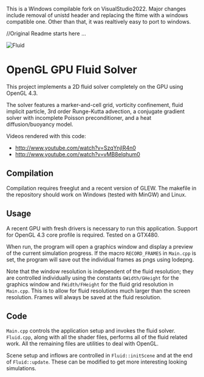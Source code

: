 This is a Windows compilable fork on VisualStudio2022. Major changes include removal of unistd header and replacing the ftime with a windows compatible one. Other than that, it was realtively easy to port to windows.

//Original Readme starts here ...

![Fluid](https://raw.github.com/tunabrain/gpu-fluid/master/Header.png)

OpenGL GPU Fluid Solver
=========

This project implements a 2D fluid solver completely on the GPU using OpenGL 4.3.

The solver features a marker-and-cell grid, vorticity confinement, fluid implicit particle, 3rd order Runge-Kutta advection, a conjugate gradient solver with incomplete Poisson preconditioner, and a heat diffusion/buoyancy model.

Videos rendered with this code:

* http://www.youtube.com/watch?v=SzqYnjIR4n0
* http://www.youtube.com/watch?v=vMB8elqhum0

Compilation
-----------

Compilation requires freeglut and a recent version of GLEW. The makefile in the repository should work on Windows (tested with MinGW) and Linux. 

Usage
-----

A recent GPU with fresh drivers is necessary to run this application. Support for OpenGL 4.3 core profile is required. Tested on a GTX480.

When run, the program will open a graphics window and display a preview of the current simulation progress. If the macro <code>RECORD_FRAMES</code> in <code>Main.cpp</code> is set, the program will save out the individual frames as pngs using lodepng.

Note that the window resolution is independent of the fluid resolution; they are controlled individually using the constants <code>GWidth/GHeight</code> for the graphics window and <code>FWidth/FHeight</code> for the fluid grid resolution in <code>Main.cpp</code>. This is to allow for fluid resolutions much larger than the screen resolution. Frames will always be saved at the fluid resolution.

Code
----

<code>Main.cpp</code> controls the application setup and invokes the fluid solver. <code>Fluid.cpp</code>, along with all the shader files, performs all of the fluid related work. All the remaining files are utilities to deal with OpenGL.

Scene setup and inflows are controlled in <code>Fluid::initScene</code> and at the end of <code>Fluid::update</code>. These can be modified to get more interesting looking simulations. 
